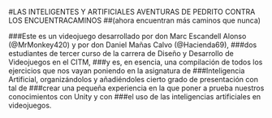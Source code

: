 #LAS INTELIGENTES Y ARTIFICIALES AVENTURAS DE PEDRITO CONTRA LOS ENCUENTRACAMINOS
##(ahora encuentran más caminos que nunca)

###Este es un videojuego desarrollado por don Marc Escandell Alonso (@MrMonkey420) y por don Daniel Mañas Calvo (@Hacienda69),
###dos estudiantes de tercer curso de la carrera de Diseño y Desarrollo de Videojuegos en el CITM,
###y es, en esencia, una compilación de todos los ejercicios que nos vayan poniendo en la asignatura de
###Inteligencia Artificial, organizándolos y añadiéndoles cierto grado de presentación con tal de
###crear una pequeña experiencia en la que poner a prueba nuestros conocimientos con Unity y con
###el uso de las inteligencias artificiales en videojuegos.
